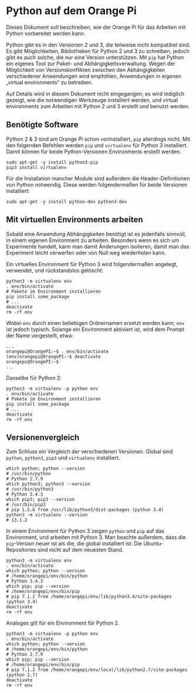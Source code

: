 # Python auf dem Orange Pi

Dieses Dokument soll beschreiben, wie der Orange Pi für das Arbeiten mit Python vorbereitet werden kann.

Python gibt es in den Versionen 2 und 3, die teilweise nicht kompatibel sind.
Es gibt Möglichkeiten, Bibliotheken für Python 2 und 3 zu schreiben, jedoch gibt es auch solche, die nur eine Version unterstützen.
Mit `pip` hat Python ein eigenes Tool zur Paket- und Abhängigkeitsverwaltung.
Wegen der Möglichkeit von Versionskonflikten zwischen den Abhängigkeiten verschiedener Anwendungen wird empfohlen, Anwendungen in eigenen „virtual environments“ zu betreiben.

Auf Details wird in diesem Dokument nicht eingegangen; es wird lediglich gezeigt, wie die notwendigen Werkzeuge installiert werden, und virtual environments zum Arbeiten mit Python 2 und 3 erstellt und benutzt werden.

## Benötigte Software

Python 2 & 3 sind am Orange Pi schon vorinstalliert, `pip` allerdings nicht.
Mit den folgenden Befehlen werden `pip` und `virtualenv` für Python 3 installiert.
Damit können für beide Python-Versionen Environments erstellt werden.

    sudo apt-get -y install python3-pip
    pip3 install virtualenv

Für die Installation mancher Module sind außerdem die Header-Definitionen von Python notwendig.
Diese werden folgendermaßen für beide Versionen installiert:

    sudo apt-get -y install python-dev python3-dev

## Mit virtuellen Environments arbeiten

Sobald eine Anwendung Abhängigkeiten benötigt ist es jedenfalls sinnvoll, in einem eigenen Environment zu arbeiten.
Besonders wenn es sich um Experimente handelt, kann man damit Änderungen isolieren, damit man das Experiment leicht verwerfen oder von Null weg wiederholen kann.

Ein virtuelles Environment für Python 3 wird folgendermaßen angelegt, verwendet, und rückstandslos gelöscht:

    python3 -m virtualenv env
    . env/bin/activate
    # Pakete im Environment installieren
    pip install some_package
    # ...
    deactivate
    rm -rf env

Wobei `env` durch einen beliebigen Ordnernamen ersetzt werden kann; `env` ist jedoch typisch.
Solange ein Environment aktiviert ist, wird dem Prompt der Name vorgestellt, etwa:

    ...
    orangepi@OrangePI:~$ . env/bin/activate
    (env)orangepi@OrangePI:~$ deactivate
    orangepi@OrangePI:~$
    ...

Dasselbe für Python 2:

    python3 -m virtualenv -p python env
    . env/bin/activate
    # Pakete im Environment installieren
    pip install some_package
    # ...
    deactivate
    rm -rf env

## Versionenvergleich

Zum Schluss ein Vergleich der verschiedenen Versionen.
Global sind `python`, `python3`, `pip3` und `virtualenv` installiert.

    which python; python --version
    # /usr/bin/python
    # Python 2.7.9
    which python3; python3 --version
    # /usr/bin/python3
    # Python 3.4.3
    which pip3; pip3 --version
    # /usr/bin/pip3
    # pip 1.5.6 from /usr/lib/python3/dist-packages (python 3.4)
    python3 -m virtualenv --version
    # 13.1.2

In einem Environment für Python 3 zeigen `python` und `pip` auf das Environment, und arbeiten mit Python 3.
Man beachte außerdem, dass die `pip`-Version neuer ist als die, die global installiert ist:
Die Ubuntu-Repositories sind nicht auf dem neuesten Stand.

    python3 -m virtualenv env
    . env/bin/activate
    which python; python --version
    # /home/orangepi/env/bin/python
    # Python 3.4.3
    which pip; pip --version
    # /home/orangepi/env/bin/pip
    # pip 7.1.2 from /home/orangepi/env/lib/python3.4/site-packages (python 3.4)
    deactivate
    rm -rf env

Analoges gilt für ein Environment für Python 2.

    python3 -m virtualenv -p python env
    . env/bin/activate
    which python; python --version
    # /home/orangepi/env/bin/python
    # Python 2.7.9
    which pip; pip --version
    # /home/orangepi/env/bin/pip
    # pip 7.1.2 from /home/orangepi/env/local/lib/python2.7/site-packages (python 2.7)
    deactivate
    rm -rf env

